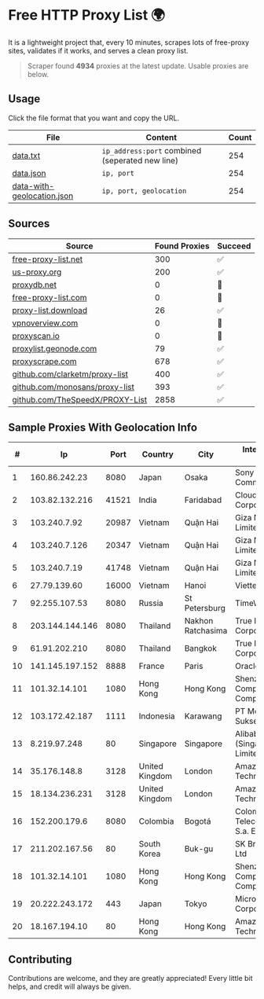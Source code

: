 
# Free HTTP Proxy List 🌍

It is a lightweight project that, every 10 minutes, scrapes lots of free-proxy sites, validates if it works, and serves a clean proxy list.


> Scraper found **4934** proxies at the latest update. Usable proxies are below.

## Usage

Click the file format that you want and copy the URL.


|File|Content|Count|
|----|-------|-----|
|[data.txt](https://raw.githubusercontent.com/themiralay/Proxy-List-World/master/data.txt)|`ip_address:port` combined (seperated new line)|254|
|[data.json](https://raw.githubusercontent.com/themiralay/Proxy-List-World/master/data.json)|`ip, port`|254|
|[data-with-geolocation.json](https://raw.githubusercontent.com/themiralay/Proxy-List-World/master/data-with-geolocation.json)|`ip, port, geolocation`|254|

## Sources

|Source|Found Proxies|Succeed|
|------|-------------|-------|
|[free-proxy-list.net](https://free-proxy-list.net)|300|✅|
|[us-proxy.org](https://www.us-proxy.org)|200|✅|
|[proxydb.net](http://proxydb.net)|0|🚫|
|[free-proxy-list.com](https://free-proxy-list.com/?page=&port=&type%5B%5D=http&type%5B%5D=https&up_time=0&search=Search)|0|🚫|
|[proxy-list.download](https://www.proxy-list.download/HTTP)|26|✅|
|[vpnoverview.com](https://vpnoverview.com/privacy/anonymous-browsing/free-proxy-servers)|0|🚫|
|[proxyscan.io](https://www.proxyscan.io)|0|🚫|
|[proxylist.geonode.com](https://proxylist.geonode.com/api/proxy-list?limit=300&page=1&sort_by=lastChecked&sort_type=desc&protocols=http,https)|79|✅|
|[proxyscrape.com](https://api.proxyscrape.com/v2/?request=displayproxies&protocol=http&timeout=10000&country=all&ssl=all&anonymity=all)|678|✅|
|[github.com/clarketm/proxy-list](https://raw.githubusercontent.com/clarketm/proxy-list/master/proxy-list-raw.txt)|400|✅|
|[github.com/monosans/proxy-list](https://raw.githubusercontent.com/monosans/proxy-list/main/proxies/http.txt)|393|✅|
|[github.com/TheSpeedX/PROXY-List](https://raw.githubusercontent.com/TheSpeedX/PROXY-List/master/http.txt)|2858|✅|


## Sample Proxies With Geolocation Info

|#|Ip|Port|Country|City|Internet Service Provider|
|-|--|----|-------|----|-------------------------|
|1|160.86.242.23|8080|Japan|Osaka|Sony Network Communications Inc|
|2|103.82.132.216|41521|India|Faridabad|Cloudfly Corporation|
|3|103.240.7.92|20987|Vietnam|Quận Hai|Giza Network Limited|
|4|103.240.7.126|20347|Vietnam|Quận Hai|Giza Network Limited|
|5|103.240.7.19|41748|Vietnam|Quận Hai|Giza Network Limited|
|6|27.79.139.60|16000|Vietnam|Hanoi|Viettel Corporation|
|7|92.255.107.53|8080|Russia|St Petersburg|TimeWeb Ltd.|
|8|203.144.144.146|8080|Thailand|Nakhon Ratchasima|True Internet Corporation CO. Ltd.|
|9|61.91.202.210|8080|Thailand|Bangkok|True Internet Corporation CO. Ltd.|
|10|141.145.197.152|8888|France|Paris|Oracle Corporation|
|11|101.32.14.101|1080|Hong Kong|Hong Kong|Shenzhen Tencent Computer Systems Company Limited|
|12|103.172.42.187|1111|Indonesia|Karawang|PT Media Solusi Sukses|
|13|8.219.97.248|80|Singapore|Singapore|Alibaba Cloud (Singapore) Private Limited|
|14|35.176.148.8|3128|United Kingdom|London|Amazon Technologies Inc.|
|15|18.134.236.231|3128|United Kingdom|London|Amazon Technologies Inc.|
|16|152.200.179.6|8080|Colombia|Bogotá|Colombia Telecomunicaciones S.a. ESP|
|17|211.202.167.56|80|South Korea|Buk-gu|SK Broadband Co Ltd|
|18|101.32.14.101|1080|Hong Kong|Hong Kong|Shenzhen Tencent Computer Systems Company Limited|
|19|20.222.243.172|443|Japan|Tokyo|Microsoft Corporation|
|20|18.167.194.10|80|Hong Kong|Hong Kong|Amazon Technologies Inc.|



## Contributing

Contributions are welcome, and they are greatly appreciated! Every
little bit helps, and credit will always be given.

